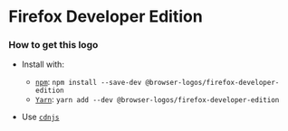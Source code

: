 # Firefox Developer Edition

### How to get this logo

* Install with:

  * [`npm`](https://www.npmjs.com/): `npm install --save-dev @browser-logos/firefox-developer-edition`
  * [`Yarn`](https://yarnpkg.com/): `yarn add --dev @browser-logos/firefox-developer-edition`

* Use [`cdnjs`](https://cdnjs.com/libraries/browser-logos)
